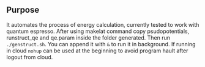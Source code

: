 Purpose
-----
It automates the process of energy calculation, currently tested to work with quantum espresso. After using makelat command copy psudopotentials, runstruct_qe and qe.param inside the folder generated. Then run `./genstruct.sh`. You can append it with `&` to run it in background. If running in cloud `nohup` can be used at the beginning to avoid program hault after logout from cloud.
